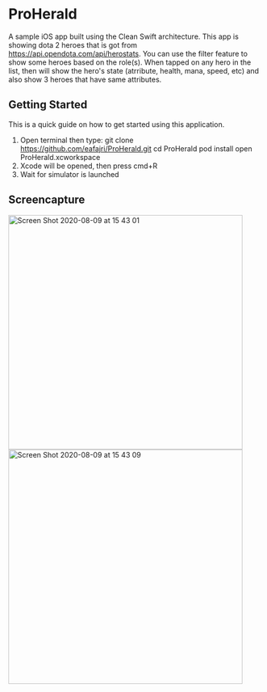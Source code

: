 # ProHerald

A sample iOS app built using the Clean Swift architecture. This app is showing dota 2 heroes that is got from https://api.opendota.com/api/herostats. You can use the filter feature to show some heroes based on the role(s). When tapped on any hero in the list, then will show the hero's state (atrribute, health, mana, speed, etc) and also show 3 heroes that have same attributes.

## Getting Started
This is a quick guide on how to get started using this application.
1. Open terminal then type:
    git clone https://github.com/eafajri/ProHerald.git
    cd ProHerald
    pod install
    open ProHerald.xcworkspace
2. Xcode will be opened, then press cmd+R
3. Wait for simulator is launched

## Screencapture
<img width="464" alt="Screen Shot 2020-08-09 at 15 43 01" src="https://user-images.githubusercontent.com/3078131/89728479-d17f1d00-da57-11ea-8493-aa5aab05ce9b.png"> <img width="464" alt="Screen Shot 2020-08-09 at 15 43 09" src="https://user-images.githubusercontent.com/3078131/89728468-c3c99780-da57-11ea-9f70-e512e71f89e4.png">
